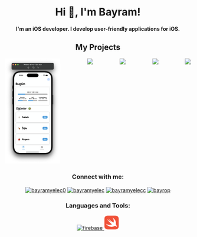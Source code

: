 <h1 align="center">Hi 👋, I'm Bayram!</h1>

<h4 align="center">I'm an iOS developer. I develop user-friendly applications for iOS.</h4>

<h2 align="center">My Projects</h2>

<div style="display: flex; justify-content: space-between;" align="center">
  <a href="https://apps.apple.com/tr/app/healthylife-kalori-sayac%C4%B1/id6740434956?l=tr"><img src="https://github.com/bayramyelec/bayramyelec/blob/232931ab6eb400908686d2dc27ae9138af1d84ea/Ekran%20Resmi%202025-01-19%2018.58.21.png" width="150" /></a>
  <a href="https://apps.apple.com/tr/app/astro-apod/id6738841787?l=tr"><img src="https://github.com/bayramyelecc/bayramyelecc/blob/c956cb09266f8b7d8684766983641ecf059aab8a/Ekran%20Resmi%202024-12-28%2014.14.25.png" width="150" /></a>
  <a href="https://github.com/bayramyelecc/E-Commerce-MVVM-Programmatic"><img src="https://github.com/bayramyelecc/bayramyelecc/blob/c956cb09266f8b7d8684766983641ecf059aab8a/Ekran%20Resmi%202024-12-28%2014.21.57.png" width="150" /></a>
  <a href="https://apps.apple.com/tr/app/quickpdf-fast-scanner/id6739751430?l=tr"><img src="https://github.com/bayramyelecc/bayramyelecc/blob/c956cb09266f8b7d8684766983641ecf059aab8a/Ekran%20Resmi%202024-12-28%2014.22.16.png" width="150" /></a>
  <a href="https://apps.apple.com/tr/app/write-of-speech/id6739422907?l=tr"><img src="https://github.com/bayramyelecc/bayramyelecc/blob/c956cb09266f8b7d8684766983641ecf059aab8a/Ekran%20Resmi%202024-12-28%2014.16.09.png" width="150" /></a>
</div>

<h3 align="center">Connect with me:</h3>
<p align="center">
<a href="https://twitter.com/bayramyelec0" target="blank"><img align="center" src="https://raw.githubusercontent.com/rahuldkjain/github-profile-readme-generator/master/src/images/icons/Social/twitter.svg" alt="bayramyelec0" height="30" width="40" /></a>
<a href="https://linkedin.com/in/bayramyelec" target="blank"><img align="center" src="https://raw.githubusercontent.com/rahuldkjain/github-profile-readme-generator/master/src/images/icons/Social/linked-in-alt.svg" alt="bayramyelec" height="30" width="40" /></a>
<a href="https://instagram.com/bayramyelecc" target="blank"><img align="center" src="https://raw.githubusercontent.com/rahuldkjain/github-profile-readme-generator/master/src/images/icons/Social/instagram.svg" alt="bayramyelecc" height="30" width="40" /></a>
<a href="https://www.youtube.com/c/bayrop" target="blank"><img align="center" src="https://raw.githubusercontent.com/rahuldkjain/github-profile-readme-generator/master/src/images/icons/Social/youtube.svg" alt="bayrop" height="30" width="40" /></a>
</p>

<h3 align="center">Languages and Tools:</h3>
<p align="center"> 
  <a href="https://firebase.google.com/" target="_blank" rel="noreferrer"> 
    <img src="https://www.vectorlogo.zone/logos/firebase/firebase-icon.svg" alt="firebase" width="40" height="40"/> 
  </a>
  <a href="https://developer.apple.com/swift/" target="_blank" rel="noreferrer"> 
    <img src="https://raw.githubusercontent.com/devicons/devicon/master/icons/swift/swift-original.svg" alt="swift" width="40" height="40"/> 
  </a> 
</p>

